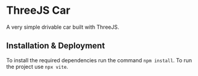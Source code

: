 # ThreeJS Car

A very simple drivable car built with ThreeJS.

## Installation & Deployment

To install the required dependencies run the command `npm install`.
To run the project use `npx vite`.
